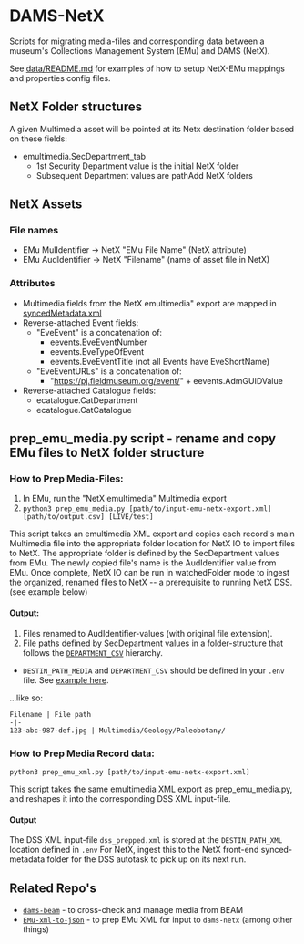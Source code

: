 # DAMS-NetX

Scripts for migrating media-files and corresponding data between a museum's Collections Management System (EMu) and DAMS (NetX). 

See [data/README.md](https://github.com/fieldmuseum/dams-netx/tree/main/data) for examples of how to setup NetX-EMu mappings and properties config files.

## NetX Folder structures

A given Multimedia asset will be pointed at its Netx destination folder based on these fields:
- emultimedia.SecDepartment_tab
  - 1st Security Department value is the initial NetX folder
  - Subsequent Department values are pathAdd NetX folders

## NetX Assets

### File names
- EMu MulIdentifier -> NetX "EMu File Name" (NetX attribute)
- EMu AudIdentifier -> NetX "Filename" (name of asset file in NetX)

### Attributes
- Multimedia fields from the NetX emultimedia" export are mapped in [syncedMetadata.xml](https://github.com/fieldmuseum/dams-netx/blob/main/data/config/syncedMetadata.xml)
- Reverse-attached Event fields:
  - "EveEvent" is a concatenation of:
    - eevents.EveEventNumber
    - eevents.EveTypeOfEvent
    - eevents.EveEventTitle (not all Events have EveShortName)
  - "EveEventURLs" is a concatenation of:
    - "https://pj.fieldmuseum.org/event/" + eevents.AdmGUIDValue
- Reverse-attached Catalogue fields:
  - ecatalogue.CatDepartment
  - ecatalogue.CatCatalogue


## prep_emu_media.py script - rename and copy EMu files to NetX folder structure

### How to Prep Media-Files:
1. In EMu, run the "NetX emultimedia" Multimedia export
2. `python3 prep_emu_media.py [path/to/input-emu-netx-export.xml] [path/to/output.csv] [LIVE/test]`

This script takes an emultimedia XML export and copies each record's main Multimedia file into the appropriate folder location for NetX IO to import files to NetX. The appropriate folder is defined by the SecDepartment values from EMu. The newly copied file's name is the AudIdentifier value from EMu. Once complete, NetX IO can be run in watchedFolder mode to ingest the organized, renamed files to NetX -- a prerequisite to running NetX DSS. (see example below)

#### Output:

1. Files renamed to AudIdentifier-values (with original file extension).
2. File paths defined by SecDepartment values in a folder-structure that follows the [`DEPARTMENT_CSV`](https://github.com/fieldmuseum/dams-netx/blob/main/data/config/SecDepartment_hierarchy.csv) hierarchy.
  - `DESTIN_PATH_MEDIA` and `DEPARTMENT_CSV` should be defined in your `.env` file. See [example here](https://github.com/fieldmuseum/dams-netx/blob/main/.env.example).

...like so:

    Filename | File path
    -|-
    123-abc-987-def.jpg | Multimedia/Geology/Paleobotany/


### How to Prep Media Record data:
`python3 prep_emu_xml.py [path/to/input-emu-netx-export.xml]`

This script takes the same emultimedia XML export as prep_emu_media.py, and reshapes it into 
the corresponding DSS XML input-file.

#### Output
The DSS XML input-file `dss_prepped.xml` is stored at the `DESTIN_PATH_XML` location defined in `.env`
For NetX, ingest this to the NetX front-end synced-metadata folder for the DSS autotask to pick up on its next run.



## Related Repo's

- [`dams-beam`](https://github.com/fieldmuseum/dams-beam) - to cross-check and manage media from BEAM
- [`EMu-xml-to-json`](https://github.com/fieldmuseum/EMu-xml-to-json) - to prep EMu XML for input to `dams-netx` (among other things)

